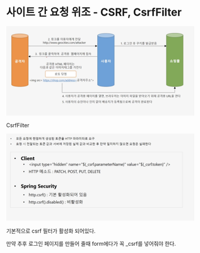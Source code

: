 # 사이트 간 요청 위조 - CSRF, CsrfFilter

![](../../../.gitbook/assets/2020-10-10-9.15.22.png)

CsrfFilter

![](../../../.gitbook/assets/2020-10-10-9.19.16.png)

기본적으로 csrf 필터가 활성화 되어있다.

만약 추후 로그인 페이지를 만들어 줄때 form에다가 꼭 \_csrf를 넣어줘야 한다.

